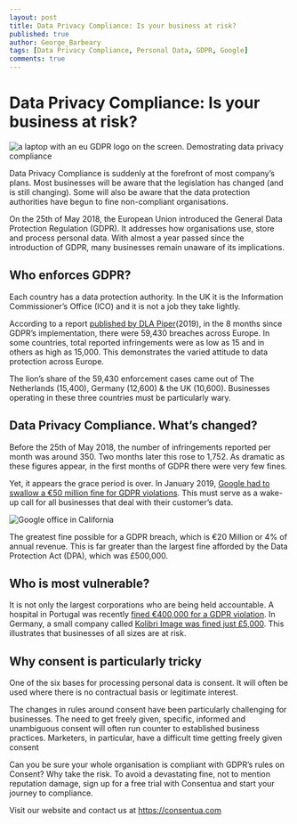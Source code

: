```yaml
---
layout: post
title: Data Privacy Compliance: Is your business at risk?
published: true
author: George_Barbeary
tags: [Data Privacy Compliance, Personal Data, GDPR, Google]
comments: true
---
```


# Data Privacy Compliance: Is your business at risk?

<img class="img-center" src="{{ site.baseurl }}/public/post_imgs/2019-04-15-data-privacy-compliance/europe.jpg" alt="a laptop with an eu GDPR logo on the screen. Demostrating data privacy compliance">

Data Privacy Compliance is suddenly at the forefront of most company’s plans. Most businesses will be aware that the legislation has changed (and is still changing). Some will also be aware that the data protection authorities have begun to fine non-compliant organisations.

On the 25th of May 2018, the European Union introduced the General Data Protection Regulation (GDPR). It addresses how organisations use, store and process personal data. With almost a year passed since the introduction of GDPR, many businesses remain unaware of its implications.  

## Who enforces GDPR?

Each country has a data protection authority. In the UK it is the Information Commissioner’s Office (ICO) and it is not a job they take lightly. 

According to a report <a href="https://www.dlapiper.com/en/uk/insights/publications/2019/01/gdpr-data-breach-survey/"> published by DLA Piper</a>(2019), in the 8 months since GDPR’s implementation, there were 59,430 breaches across Europe. In some countries, total reported infringements were as low as 15 and in others as high as 15,000. This demonstrates the varied attitude to data protection across Europe.

The lion’s share of the 59,430 enforcement cases came out of The Netherlands (15,400), Germany (12,600) & the UK (10,600). Businesses operating in these three countries must be particularly wary. 

## Data Privacy Compliance. What’s changed?

Before the 25th of May 2018, the number of infringements reported per month was around 350. Two months later this rose to 1,752. As dramatic as these figures appear, in the first months of GDPR there were very few fines. 

Yet, it appears the grace period is over. In January 2019, <a href="https://www.theguardian.com/technology/2019/jan/21/google-fined-record-44m-by-french-data-protection-watchdog">Google had to swallow a €50 million fine for GDPR violations</a>. This must serve as a wake-up call for all businesses that deal with their customer’s data.

<img class="img-right" src="{{ site.baseurl }}/public/post_imgs/2019-04-15-data-privacy-compliance/google.jpg" alt="Google office in California">

The greatest fine possible for a GDPR breach, which is €20 Million or 4% of annual revenue. This is far greater than the largest fine afforded by the Data Protection Act (DPA), which was £500,000.

## Who is most vulnerable?

It is not only the largest corporations who are being held accountable. A hospital in Portugal was recently <a href="https://iapp.org/news/a/first-gdpr-fine-in-portugal-issued-against-hospital-for-three-violations/">fined €400,000 for a GDPR violation</a>. In Germany, a small company called <a href="https://gdpr.report/news/2019/01/23/small-business-in-germany-hit-with-e5000-gdpr-fine/">Kolibri Image was fined just £5,000</a>. This illustrates that businesses of all sizes are at risk.

## Why consent is particularly tricky

One of the six bases for processing personal data is consent. It will often be used where there is no contractual basis or legitimate interest. 

The changes in rules around consent have been particularly challenging for businesses. The need to get freely given, specific, informed and unambiguous consent will often run counter to established business practices. Marketers, in particular, have a difficult time getting freely given consent 

Can you be sure your whole organisation is compliant with GDPR’s rules on Consent? Why take the risk.  To avoid a devastating fine, not to mention reputation damage, sign up for a free trial with Consentua and start your journey to compliance.

Visit our website and contact us at <a href="https://consentua.com">https://consentua.com</a>
